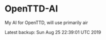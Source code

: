 # OpenTTD-AI
My AI for OpenTTD, will use primarily air

Latest backup: Sun Aug 25 22:39:01 UTC 2019
